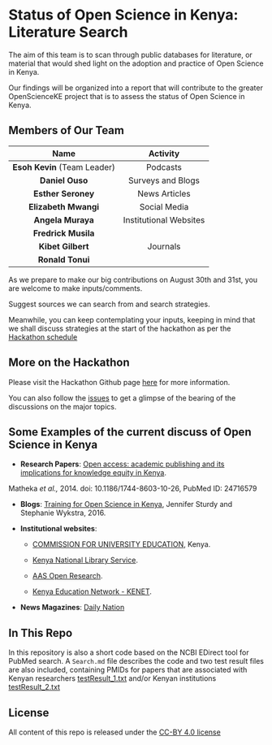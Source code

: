 # Status of Open Science in Kenya: Literature Search

The aim of this team is to scan through public databases for literature, or material that would shed light on the adoption and practice of Open Science in Kenya.

Our findings will be organized into a report that will contribute to the greater OpenScienceKE project that is to assess the status of Open Science in Kenya.

## Members of Our Team
|Name | Activity |
|:-----:|:-----:|
|**Esoh Kevin** (Team Leader) | Podcasts|
|**Daniel Ouso** | Surveys and Blogs|
|**Esther Seroney** | News Articles|
|**Elizabeth Mwangi** | Social Media|
|**Angela Muraya** | Institutional Websites|
|**Fredrick Musila** | |
|**Kibet Gilbert** | Journals|
|**Ronald Tonui** | |

As we prepare to make our big contributions on August 30th and 31st, you are welcome to make inputs/comments.

Suggest sources we can search from and search strategies. 

Meanwhile, you can keep contemplating your inputs, keeping in mind that we shall discuss strategies at the start of the hackathon as per the [Hackathon schedule](https://github.com/BioinfoNet/OpenScienceKEHackathon/blob/master/hackathonschedule.md)

## More on the Hackathon
Please visit the Hackathon Github page [here](https://github.com/BioinfoNet/OpenScienceKEHackathon) for more information.

You can also follow the [issues](https://github.com/BioinfoNet/OpenScienceKEHackathon/issues) to get a glimpse of the bearing of the discussions on the major topics.

## Some Examples of the current discuss of Open Science in Kenya
* **Research Papers**: [Open access: academic publishing and its implications for knowledge equity in Kenya](https://www.ncbi.nlm.nih.gov/pmc/articles/PMC4046522/). 

Matheka _et al.,_ 2014. doi:  10.1186/1744-8603-10-26, PubMed ID: 24716579

* **Blogs**: [Training for Open Science in Kenya](https://www.poverty-action.org/blog/training-open-science-kenya), Jennifer Sturdy and Stephanie Wykstra, 2016.

* **Institutional websites**:

  * [COMMISSION FOR UNIVERSITY EDUCATION](http://www.cue.or.ke/index.php/services/library-information-services/open-access-resources), Kenya.

  * [Kenya National Library Service](http://www.knls.ac.ke/index.php/open-access-databases).

  * [AAS Open Research](https://aasopenresearch.org/).

  * [Kenya Education Network - KENET](https://kenet.or.ke/blog/admin/kenet-hosts-open-science-workshop).

  
* **News Magazines**: [Daily Nation](https://www.nation.co.ke/health/Platform-aims-to-boost-Africas-science-footprint/3476990-4204786-bldbyiz/index.html)

## In This Repo
In this repository is also a short code based on the NCBI EDirect tool for PubMed search. A ```Search.md``` file describes the code and two test result files are also included, containing PMIDs for papers that are associated with Kenyan researchers [testResult_1.txt](https://github.com/BioinfoNet/Status-of-OpenScienceKE-LiteratureSearch/blob/master/testResult_1.txt) and/or Kenyan institutions [testResult_2.txt](https://github.com/BioinfoNet/Status-of-OpenScienceKE-LiteratureSearch/blob/master/testResult_2.txt)

## License
All content of this repo is released under the [CC-BY 4.0 license](https://creativecommons.org/licenses/by/4.0/legalcode)

